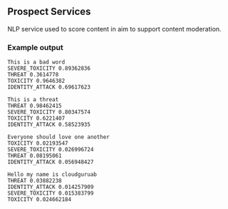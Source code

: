 ## Prospect Services

NLP service used to score content in aim to support content moderation. 

### Example output

```
This is a bad word
SEVERE_TOXICITY 0.89362836
THREAT 0.3614778
TOXICITY 0.9646382
IDENTITY_ATTACK 0.69617623

This is a threat
THREAT 0.98462415
SEVERE_TOXICITY 0.80347574
TOXICITY 0.6221407
IDENTITY_ATTACK 0.58523935

Everyone should love one another 
TOXICITY 0.02193547
SEVERE_TOXICITY 0.026996724
THREAT 0.08195061
IDENTITY_ATTACK 0.056948427

Hello my name is cloudguruab 
THREAT 0.03882238
IDENTITY_ATTACK 0.014257909
SEVERE_TOXICITY 0.015383799
TOXICITY 0.024662184
```
